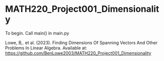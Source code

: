 # MATH220_Project001_Dimensionality

To begin. Call main() in main.py

Lowe, B,. et al. (2023). Finding Dimensions Of Spanning Vectors And Other Problems In Linear Algebra. Available at: https://github.com/BenLowe2003/MATH220_Project001_Dimensionality
